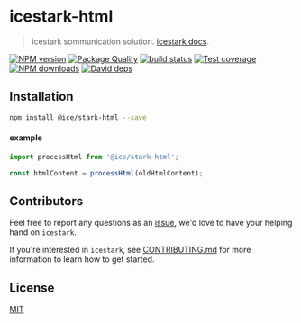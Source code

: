 # icestark-html

> icestark sommunication solution. [icestark docs](https://ice.work/docs/icestark/about).

[![NPM version](https://img.shields.io/npm/v/@ice/stark-html.svg?style=flat)](https://npmjs.org/package/@ice/stark-html) [![Package Quality](https://npm.packagequality.com/shield/@ice%2Fstark-html.svg)](https://packagequality.com/#?package=@ice%2Fstark-html) [![build status](https://img.shields.io/travis/ice-lab/icestark.svg?style=flat-square)](https://travis-ci.org/ice-lab/icestark) [![Test coverage](https://img.shields.io/codecov/c/github/ice-lab/icestark.svg?style=flat-square)](https://codecov.io/gh/ice-lab/icestark) [![NPM downloads](http://img.shields.io/npm/dm/@ice/stark-html.svg?style=flat)](https://npmjs.org/package/@ice/stark-html) [![David deps](https://img.shields.io/david/ice-lab/icestark.svg?style=flat-square)](https://david-dm.org/ice-lab/icestark)

## Installation

```bash
npm install @ice/stark-html --save
```

#### example

```javascript
import processHtml from '@ice/stark-html';

const htmlContent = processHtml(oldHtmlContent);
```

## Contributors

Feel free to report any questions as an [issue](https://github.com/ice-lab/icestark/issues/new), we'd love to have your helping hand on `icestark`.

If you're interested in `icestark`, see [CONTRIBUTING.md](https://github.com/alibaba/ice/blob/master/.github/CONTRIBUTING.md) for more information to learn how to get started.

## License

[MIT](LICENSE)
